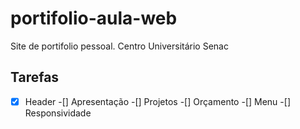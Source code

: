 # portifolio-aula-web

Site de portifolio pessoal. Centro Universitário Senac


## Tarefas

-[x] Header
-[] Apresentação
-[] Projetos
-[] Orçamento
-[] Menu
-[] Responsividade